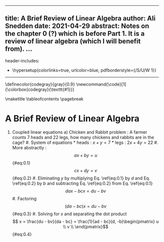 <!--
Compile :
    pandoc -f markdown notes/some_file.md --filter pandoc-crossref -t latex -o some_file.pdf

--
Notes:
    1. http://lierdakil.github.io/pandoc-crossref/
    
-->


<!--
    YAML section
-->
---
title: A Brief Review of Linear Algebra
author: Ali Snedden
date: 2021-04-29
abstract: Notes on the chapter 0 (?) which is before Part 1. It is a review of linear algebra (which I will benefit from).
...
---
header-includes:
  - \hypersetup{colorlinks=true,
            urlcolor=blue,
            pdfborderstyle={/S/U/W 1}}
---
\definecolor{codegray}{gray}{0.9}
\newcommand{\code}[1]{\colorbox{codegray}{\texttt{#1}}}

\maketitle
\tableofcontents
\pagebreak

A Brief Review of Linear Algebra
====================
1. Coupled linear equations
    a) Chicken and Rabbit problem : A farmer counts 7 heads and 22 legs, how many chickens
       and rabbits are in the cage?
        #. System of equations
            * heads : $x + y = 7$
            * legs  : $2x + 4y = 22$
        #. More abstractly : 
            $$ ax + by = u$$ {#eq:0.1}
            $$ cx + dy = v$$ {#eq:0.2}
        #. Eliminating $y$ by multiplying Eq. \ref{eq:0.1} by $d$ and Eq. \ref{eq:0.2} by
           $b$ and subtracting Eq. \ref{eq:0.2} from Eq. \ref{eq:0.1} 
            $$ dax - bcx = du - bv $$
        #. Factoring 
            $$ (da - bc)x = du - bv $$ {#eq:0.3} 
        #. Solving for $x$ and separating the dot product 
            $$ x = \frac{du - bv}{da - bc} = \frac{1}{ad - bc}(d, -b)\begin{pmatrix}
                                                                    u \\
                                                                    v \\ 
                                                                    \end{pmatrix}$$ {#eq:0.4} 
            



